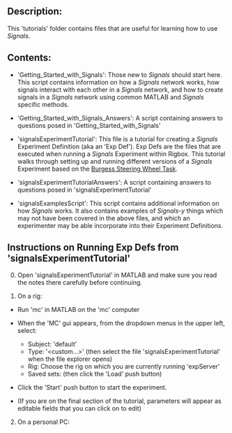 ## Description:

This 'tutorials' folder contains files that are useful for learning how to use *Signals*. 

## Contents:

- 'Getting_Started_with_Signals': Those new to *Signals* should start here. This script contains information on how a *Signals* network works, how signals interact with each other in a *Signals* network, and how to create signals in a *Signals* network using common MATLAB and *Signals* specific methods.

- 'Getting_Started_with_Signals_Answers': A script containing answers to questions posed in 'Getting_Started_with_Signals'

- 'signalsExperimentTutorial': This file is a tutorial for creating a *Signals* Experiment Definition (aka an 'Exp Def'). Exp Defs are the files that are executed when running a *Signals* Experiment within Rigbox. This tutorial walks through setting up and running different versions of a *Signals* Experiment based on the [Burgess Steering Wheel Task](https://www.biorxiv.org/content/biorxiv/early/2017/07/25/051912.full.pdf).

- 'signalsExperimentTutorialAnswers': A script containing answers to questions posed in 'signalsExperimentTutorial'

- 'signalsExamplesScript': This script contains additional information on how *Signals* works. It also contains examples of *Signals-y* things which may not have been covered in the above files, and which an experimenter may be able incorporate into their Experiment Definitions.

## Instructions on Running Exp Defs from 'signalsExperimentTutorial'

0) Open 'signalsExperimentTutorial' in MATLAB and make sure you read the notes there carefully before continuing.

1) On a rig:

- Run 'mc' in MATLAB on the 'mc' computer
- When the 'MC' gui appears, from the dropdown menus in the upper left, select:

  - Subject: 'default'
  - Type: '<custom...>' (then select the file 'signalsExperimentTutorial' when the file explorer opens)
  - Rig: Choose the rig on which you are currently running 'expServer'
  - Saved sets: <defaults> (then click the 'Load' push button)

- Click the 'Start' push button to start the experiment. 
- (If you are on the final section of the tutorial, parameters will appear as editable fields that you can click on to edit)

2) On a personal PC:
 
